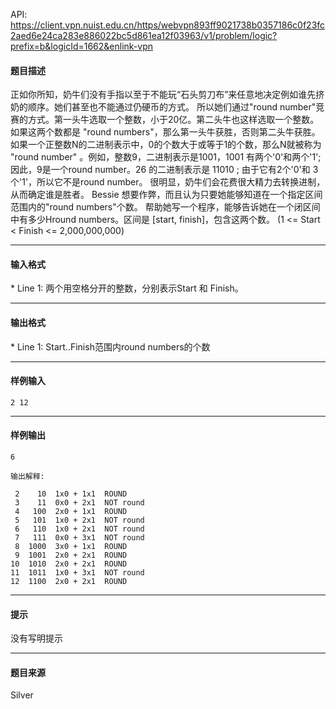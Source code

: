 API: https://client.vpn.nuist.edu.cn/https/webvpn893ff9021738b0357186c0f23fc2aed6e24ca283e886022bc5d861ea12f03963/v1/problem/logic?prefix=b&logicId=1662&enlink-vpn

#### 题目描述

正如你所知，奶牛们没有手指以至于不能玩“石头剪刀布”来任意地决定例如谁先挤奶的顺序。她们甚至也不能通过仍硬币的方式。 所以她们通过"round number"竞赛的方式。第一头牛选取一个整数，小于20亿。第二头牛也这样选取一个整数。如果这两个数都是 "round numbers"，那么第一头牛获胜，否则第二头牛获胜。 如果一个正整数N的二进制表示中，0的个数大于或等于1的个数，那么N就被称为 "round number" 。例如，整数9，二进制表示是1001，1001 有两个'0'和两个'1'; 因此，9是一个round number。26 的二进制表示是 11010 ; 由于它有2个'0'和 3个'1'，所以它不是round number。 很明显，奶牛们会花费很大精力去转换进制，从而确定谁是胜者。 Bessie 想要作弊，而且认为只要她能够知道在一个指定区间范围内的"round numbers"个数。 帮助她写一个程序，能够告诉她在一个闭区间中有多少Hround numbers。区间是 \[start, finish\]，包含这两个数。 (1 <= Start < Finish <= 2,000,000,000)

---

#### 输入格式

\* Line 1: 两个用空格分开的整数，分别表示Start 和 Finish。

---

#### 输出格式

\* Line 1: Start..Finish范围内round numbers的个数

---

#### 样例输入
```
2 12

```

---

#### 样例输出
```
6

输出解释:

 2    10  1x0 + 1x1  ROUND
 3    11  0x0 + 2x1  NOT round
 4   100  2x0 + 1x1  ROUND
 5   101  1x0 + 2x1  NOT round
 6   110  1x0 + 2x1  NOT round
 7   111  0x0 + 3x1  NOT round
 8  1000  3x0 + 1x1  ROUND
 9  1001  2x0 + 2x1  ROUND
10  1010  2x0 + 2x1  ROUND
11  1011  1x0 + 3x1  NOT round
12  1100  2x0 + 2x1  ROUND

```

---

#### 提示

没有写明提示

---

#### 题目来源

Silver
